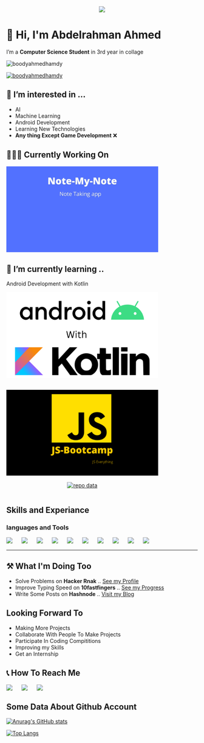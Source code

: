 <!-- <p align="left"> <img src="https://komarev.com/ghpvc/?username=boodyahmedhamdy&label=Profile%20views&color=0e75b6&style=flat" alt="boodyahmedhamdy" /> </p> -->


<!-- strick badge start -->
<div align="center">
  <img width="800" src="https://github-readme-streak-stats.herokuapp.com?user=Boodyahmedhamdy&theme=buefy-dark"/>
</div>
<!-- strick badge start -->

<!-- name and who i am start -->
# 👋 Hi, I'm Abdelrahman Ahmed
I’m a **Computer Science Student** in 3rd year in collage
<!-- name and who i am end -->

<p align="left"> <img src="https://komarev.com/ghpvc/?username=boodyahmedhamdy&label=Profile%20views&color=0e75b6&style=flat" alt="boodyahmedhamdy" /> </p>

<p align="left"> <a href="https://twitter.com/boodyahmedhamdy" target="blank"><img src="https://img.shields.io/twitter/follow/boodyahmedhamdy?logo=twitter&style=for-the-badge" alt="boodyahmedhamdy" /></a> </p>

## 👀 I’m interested in ...
* AI
* Machine Learning
* Android Development
* Learning New Technologies
* **Any thing Except Game Development** ❌

## 👷🏼‍♂️ Currently Working On 
<a href="https://github.com/Boodyahmedhamdy/Note-My-Note" target="_blank"> 
  <img src="https://github.com/Boodyahmedhamdy/Note-My-Note/blob/main/Note-My-Note-banner.jpg?raw=true" width="400">
</a>

## 🌱 I’m currently learning ..

Android Development with Kotlin

<p>
      <a display="block" href="https://github.com/Boodyahmedhamdy/Kotlin-Bootcamp" text-align="center">
        <img src="https://github.com/Boodyahmedhamdy/Boodyahmedhamdy/blob/main/courses-banners.png?raw=true" alt="kotlin repo image" width="400" display="block">
      </a>
  </p>

<div style="display:inline-block; text-align:center; margin:auto;">
  <p>
      <a display="block" href="https://github.com/Boodyahmedhamdy/JS-Bootcamp" text-align="center">
        <img src="https://github.com/Boodyahmedhamdy/ImagesRepo/blob/main/Github/3.png?raw=true" alt="js repo image" width="400" display="block">
      </a>
  </p>
   <p>
     <a display="block" href="https://github.com/Boodyahmedhamdy/JS-Bootcamp" text-align="center">
        <img src="https://github-readme-stats.vercel.app/api/pin/?username=Boodyahmedhamdy&repo=JS-Bootcamp" alt="repo data" width="400" display="block">
     </a>
   </p>
</div>

<!-- Kotlin -->
<!-- <div style="display:inline-block; text-align:center"; margin:auto;>
  <p>
      <a display="block" href="https://github.com/Boodyahmedhamdy/Kotlin-Bootcamp" text-align="center">
        <img src="https://github.com/Boodyahmedhamdy/ImagesRepo/blob/main/Github/1.png?raw=true" alt="kotlin repo image" width="400" display="block">
      </a>
  </p>
   <p>
     <a display="block" href="https://github.com/Boodyahmedhamdy/Kotlin-Bootcamp" text-align="center">
        <img src="https://github-readme-stats.vercel.app/api/pin/?username=Boodyahmedhamdy&repo=Kotlin-Bootcamp" alt="repo data" width="400" display="block">
     </a>
   </p>
</div> -->

## Skills and Experiance

### languages and Tools
<img src="https://cdn-icons-png.flaticon.com/512/5968/5968350.png" width="40" align="left"> <!-- python -->
<img src="https://cdn-icons-png.flaticon.com/512/5968/5968282.png" width="40" align="left"> <!-- java -->
<img src="https://cdn-icons-png.flaticon.com/512/6132/6132222.png" width="40" align="left"> <!-- C++ -->
<img src="https://cdn-icons-png.flaticon.com/512/5968/5968364.png" width="40" align="left"> <!-- python -->
<img src="https://cdn-icons-png.flaticon.com/512/5968/5968313.png" width="40" align="left"> <!-- python -->
<img src="https://github.com/Boodyahmedhamdy/Boodyahmedhamdy/blob/main/cmder.ico" width="40" align="left"> <!-- Cmder -->
<img src="https://git-scm.com/images/logos/downloads/Git-Icon-1788C.png" width="40" align="left"> <!-- Git -->
<img src="https://cdn-icons-png.flaticon.com/512/1051/1051326.png" width="40" align="left"> <!-- Github -->
<img src="https://seeklogo.com/images/K/kotlin-logo-30C1970B05-seeklogo.com.png" width="40" align="left"> <!-- Kotlin -->
<img src="https://seeklogo.com/images/J/javascript-js-logo-2949701702-seeklogo.com.png" width="40"> <!-- JS -->

<!-- 
### Work Or Training Experience 
* NOT YET 😋😋 -->
----
## ⚒ What I'm Doing Too 

* Solve Problems on **Hacker Rnak** .. [See my Profile](https://www.hackerrank.com/abdelrahmanahm15)
* Improve Typing Speed on **10fastfingers** .. [See my Progress](https://10fastfingers.com/user/2699764/)
* Write Some Posts on **Hashnode** .. [Visit my Blog](https://boodyahmedhamdy.hashnode.dev/)

## Looking Forward To

* Making More Projects
* Collaborate With People To Make Projects
* Participate In Coding Compititions
* Improving my Skills
* Get an Internship


## 📞 How To Reach Me 
<a href="https://twitter.com/BoodyAhmedHamdy" target="_blank"><img src="https://cdn.worldvectorlogo.com/logos/twitter-6.svg" width="40" align="left"/></a>
<a href="https://www.linkedin.com/in/abdelrahman-ahmed-a978ba205/" target="_blank"><img src="https://cdn.worldvectorlogo.com/logos/linkedin-icon-2.svg" width="40" align="left"/></a>
<a href="https://www.hackerrank.com/abdelrahmanahm15" target="_blank"><img src="https://cdn.worldvectorlogo.com/logos/hackerrank.svg" width="40" align="left"/></a>
<br>

## Some Data About Github Account



[![Anurag's GitHub stats](https://github-readme-stats.vercel.app/api?username=Boodyahmedhamdy&show_icons=true&hide=issues,contribs)](https://github.com/anuraghazra/github-readme-stats)

[![Top Langs](https://github-readme-stats.vercel.app/api/top-langs/?username=Boodyahmedhamdy)](https://github.com/anuraghazra/github-readme-stats)


